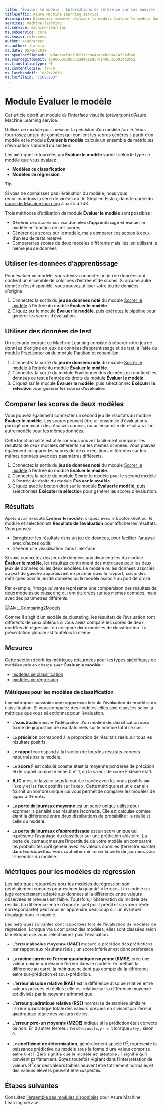 ```yaml
---
title: 'Évaluer le modèle : Informations de référence sur les modules'
titleSuffix: Azure Machine Learning service
description: Découvrez comment utiliser le module Évaluer le modèle dans Azure Machine Learning service pour mesurer la précision d’un modèle formé.
services: machine-learning
ms.service: machine-learning
ms.subservice: core
ms.topic: reference
author: xiaoharper
ms.author: zhanxia
ms.date: 05/06/2019
ms.openlocfilehash: 0ad4ceedf9c1d65339c9e4aabebc0a47475ed568
ms.sourcegitcommit: e0e6663a2d6672a9d916d64d14d63633934d2952
ms.translationtype: HT
ms.contentlocale: fr-FR
ms.lasthandoff: 10/21/2019
ms.locfileid: "72693803"
---
```

# <a name="evaluate-model-module"></a>Module Évaluer le modèle

Cet article décrit un module de l’interface visuelle (préversion) d’Azure Machine Learning service.

Utilisez ce module pour mesurer la précision d’un modèle formé. Vous fournissez un jeu de données qui contient les scores générés à partir d’un modèle et le module **Évaluer le modèle** calcule un ensemble de métriques d’évaluation standard du secteur.
  
 Les métriques retournées par **Évaluer le modèle** varient selon le type de modèle que vous évaluez :  
  
-   **Modèles de classification**    
-   **Modèles de régression**    



> [!TIP]
> Si vous ne connaissez pas l’évaluation du modèle, nous vous recommandons la série de vidéos du Dr. Stephen Elston, dans le cadre du [cours de Machine Learning](https://blogs.technet.microsoft.com/machinelearning/2015/09/08/new-edx-course-data-science-machine-learning-essentials/) à partir d’EdX. 


Trois méthodes d’utilisation du module **Évaluer le modèle** sont possibles :

+ Générer des scores sur vos données d’apprentissage et évaluer le modèle en fonction de ces scores
+ Générer des scores sur le modèle, mais comparer ces scores à ceux d’un jeu de tests réservé
+ Comparer les scores de deux modèles différents mais liés, en utilisant le même jeu de données

## <a name="use-the-training-data"></a>Utiliser les données d’apprentissage

Pour évaluer un modèle, vous devez connecter un jeu de données qui contient un ensemble de colonnes d’entrée et de scores.  Si aucune autre donnée n’est disponible, vous pouvez utiliser votre jeu de données d’origine.

1. Connectez la sortie du **jeu de données noté** du module [Scorer le modèle](./score-model.md) à l’entrée du module **Évaluer le modèle**. 
2. Cliquez sur le module **Évaluer le modèle**, puis exécutez le pipeline pour générer les scores d’évaluation.

## <a name="use-testing-data"></a>Utiliser des données de test

Un scénario courant de Machine Learning consiste à séparer votre jeu de données d’origine en jeux de données d’apprentissage et de test, à l’aide du module [Fractionner](./split-data.md) ou du module [Partition et échantillon](./partition-and-sample.md). 

1. Connectez la sortie du **jeu de données noté** du module [Scorer le modèle](score-model.md) à l’entrée du module **Évaluer le modèle**. 
2. Connectez la sortie du module Fractionner des données qui contient les données de test à l’entrée de droite du module **Évaluer le modèle**.
2. Cliquez sur le module **Évaluer le modèle**, puis sélectionnez **Exécuter la sélection** pour générer les scores d’évaluation.

## <a name="compare-scores-from-two-models"></a>Comparer les scores de deux modèles

Vous pouvez également connecter un second jeu de résultats au module **Évaluer le modèle**.  Les scores peuvent être un ensemble d’évaluations partagé contenant des résultats connus, ou un ensemble de résultats d’un autre modèle pour les mêmes données.

Cette fonctionnalité est utile car vous pouvez facilement comparer les résultats de deux modèles différents sur les mêmes données. Vous pouvez également comparer les scores de deux exécutions différentes sur les mêmes données avec des paramètres différents.

1. Connectez la sortie du **jeu de données noté** du module [Scorer le modèle](score-model.md) à l’entrée du module **Évaluer le modèle**. 
2. Connectez la sortie du module Scorer le modèle pour le second modèle à l’entrée de droite du module **Évaluer le modèle**.
3. Cliquez avec le bouton droit sur le module **Évaluer le modèle**, puis sélectionnez **Exécuter la sélection** pour générer les scores d’évaluation.

## <a name="results"></a>Résultats

Après avoir exécuté **Évaluer le modèle**, cliquez avec le bouton droit sur le module et sélectionnez **Résultats de l’évaluation** pour afficher les résultats. Vous pouvez :

+ Enregistrer les résultats dans un jeu de données, pour faciliter l’analyse avec d’autres outils
+ Générer une visualisation dans l’interface

Si vous connectez des jeux de données aux deux entrées du module **Évaluer le modèle**, les résultats contiennent des métriques pour les deux jeux de données ou les deux modèles.
Le modèle ou les données associés au port de gauche apparaissent en premier dans le rapport, suivis des métriques pour le jeu de données ou le modèle associé au port de droite.  

Par exemple, l’image suivante représente une comparaison des résultats de deux modèles de clustering qui ont été créés sur les mêmes données, mais avec des paramètres différents.  

![AML&#95;Comparing2Models](media/module/aml-comparing2models.png "AML_Comparing2Models")  

Comme il s’agit d’un modèle de clustering, les résultats de l’évaluation sont différents de ceux obtenus si vous aviez comparé les scores de deux modèles de régression ou comparé deux modèles de classification. La présentation globale est toutefois la même. 

## <a name="metrics"></a>Mesures

Cette section décrit les métriques retournées pour les types spécifiques de modèles pris en charge avec **Évaluer le modèle** :

+ [modèles de classification](#bkmk_classification)
+ [modèles de régression](#bkmk_regression)

###  <a name="bkmk_classification"></a> Métriques pour les modèles de classification

Les métriques suivantes sont rapportées lors de l’évaluation de modèles de classification. Si vous comparez des modèles, elles sont classées selon la métrique que vous sélectionnez pour l’évaluation.  
  
-   L’**exactitude** mesure l’adéquation d’un modèle de classification sous forme de proportion de résultats réels sur le nombre total de cas.  
  
-   La **précision** correspond à la proportion de résultats réels sur tous les résultats positifs.  
  
-   Le **rappel** correspond à la fraction de tous les résultats corrects retournés par le modèle.  
  
-   Le **score F** est calculé comme étant la moyenne pondérée de précision et de rappel comprise entre 0 et 1, où la valeur de score F idéale est 1.  
  
-   **AUC** mesure la zone sous la courbe tracée avec les vrais positifs sur l’axe y et les faux positifs sur l’axe x. Cette métrique est utile car elle fournit un nombre unique qui vous permet de comparer les modèles de types différents.  
  
- La **perte de journaux moyenne** est un score unique utilisé pour exprimer la pénalité des résultats incorrects. Elle est calculée comme étant la différence entre deux distributions de probabilité : la réelle et celle du modèle.  
  
- La **perte de journaux d’apprentissage** est un score unique qui représente l’avantage du classifieur sur une prédiction aléatoire. La perte de journaux mesure l’incertitude de votre modèle en comparant les probabilités qu’il génère avec les valeurs connues (terrestre exacte) dans les étiquettes. Vous souhaitez minimiser la perte de journaux pour l’ensemble du modèle.

##  <a name="bkmk_regression"></a> Métriques pour les modèles de régression
 
Les métriques retournées pour les modèles de régression sont généralement conçues pour estimer la quantité d’erreurs.  Un modèle est jugé correctement adapté aux données si la différence entre valeurs observées et prévues est faible. Toutefois, l’observation du modèle des résidus (la différence entre n’importe quel point prédit et sa valeur réelle correspondante) peut vous en apprendre beaucoup sur un éventuel décalage dans le modèle.  
  
 Les métriques suivantes sont rapportées lors de l’évaluation de modèles de régression. Lorsque vous comparez des modèles, elles sont classées selon la métrique que vous sélectionnez pour l’évaluation.  
  
- L’**erreur absolue moyenne (MAE)** mesure la précision des prédictions par rapport aux résultats réels ; un score inférieur est donc préférence.  
  
- La **racine carrée de l’erreur quadratique moyenne (RMSE)** crée une valeur unique qui résume l’erreur dans le modèle. En mettant la différence au carré, la métrique ne tient pas compte de la différence entre sur-prédiction et sous-prédiction.  
  
- L’**erreur absolue relative (RAE)** est la différence absolue relative entre valeurs prévues et réelles ; elle est relative car la différence moyenne est divisée par la moyenne arithmétique.  
  
- L’**erreur quadratique relative (RSE)** normalise de manière similaire l’erreur quadratique totale des valeurs prévues en divisant par l’erreur quadratique totale des valeurs réelles.  
  
- L’**erreur zéro-un moyenne (MZOE)** indique si la prédiction était correcte ou non.  En d’autres termes : `ZeroOneLoss(x,y) = 1` lorsque `x!=y` ; sinon `0`.
  
- Le **coefficient de détermination**, généralement appelé R<sup>2</sup>, représente la puissance prédictive du modèle sous la forme d’une valeur comprise entre 0 et 1. Zéro signifie que le modèle est aléatoire ; 1 signifie qu’il convient parfaitement. Soyez toutefois vigilant dans l’interprétation de valeurs R<sup>2</sup> car des valeurs faibles peuvent être totalement normales et des valeurs élevées peuvent être suspectes.
  

## <a name="next-steps"></a>Étapes suivantes

Consultez [l’ensemble des modules disponibles](module-reference.md) pour Azure Machine Learning service. 